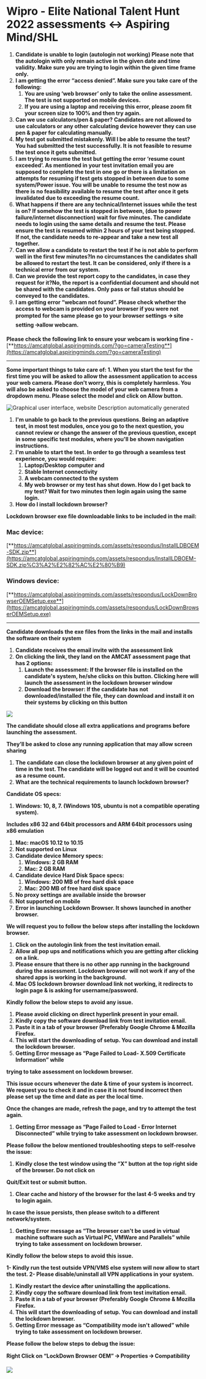 # Wipro - Elite National Talent Hunt 2022 assessments &lt;-&gt; Aspiring Mind/SHL

1. **Candidate is unable to login \(autologin not working\) Please note that the autologin with only remain active in the given date and time validity. Make sure you are trying to login within the given time frame only.** 
2. **I am getting the error “access denied”. Make sure you take care of the following:**
   1. **You are using ‘web browser’ only to take the online assessment. The test is not supported on mobile devices.**
   2. **If you are using a laptop and receiving this error, please zoom fit your screen size to 100% and then try again.** 
3. **Can we use calculators/pen & paper? Candidates are not allowed to use calculators or any other calculating device however they can use pen & paper for calculating manually.** 
4. **My test got submitted mistakenly. Will I be able to resume the test? You had submitted the test successfully. It is not feasible to resume the test once it gets submitted.** 
5. **I am trying to resume the test but getting the error ‘resume count exceeded’. As mentioned in your test invitation email you are supposed to complete the test in one go or there is a limitation on attempts for resuming if test gets stopped in between due to some system/Power issue. You will be unable to resume the test now as there is no feasibility available to resume the test after once it gets invalidated due to exceeding the resume count.** 
6. **What happens if there are any technical/Internet issues while the test is on? If somehow the test is stopped in between, \(due to power failure/internet disconnection\) wait for five minutes. The candidate needs to login using the same details and resume the test.  Please ensure the test is resumed within 2 hours of your test being stopped. If not, the candidate needs to re-appear and take a new test all together.** 
7. **Can we allow a candidate to restart the test if he is not able to perform well in the first few minutes?In no circumstances the candidates shall be allowed to restart the test. It can be considered, only if there is a technical error from our system.** 
8. **Can we provide the test report copy to the candidates, in case they request for it?No, the report is a confidential document and should not be shared with the candidates. Only pass or fail status should be conveyed to the candidates.** 
9. **I am getting error “webcam not found”. Please check whether the access to webcam is provided on your browser if you were not prompted for the same please go to your browser settings 🡪 site setting 🡪allow webcam.**

**Please check the following link to ensure your webcam is working fine -** [**https://amcatglobal.aspiringminds.com/?go=cameraTesting**](https://amcatglobal.aspiringminds.com/?go=cameraTesting)  
****

**Some important things to take care of: 1. When you start the test for the first time you will be asked to allow the assessment application to access your web camera. Please don't worry, this is completely harmless. You will also be asked to choose the model of your web camera from a dropdown menu. Please select the model and click on Allow button.**  
  


![Graphical user interface, website  Description automatically generated](https://lh4.googleusercontent.com/wwJmkDpZl7GTTamWcIbLm9a5oUE3V9BIb1TKGOahmDbMAnmP6pohIgFS12G2nLRf3ed2iRMcUzi3EuY3I4w97c1JsRZ5VOJE5bszbiO6uUaw3JkfJQiGi7R6rAzEK-nxI4aBhRxGGcWfgkEk4Q=s0)

1. **I'm unable to go back to the previous questions. Being an adaptive test, in most test modules, once you go to the next question, you cannot review or change the answer of the previous question, except in some specific test modules, where you'll be shown navigation instructions.** 
2. **I'm unable to start the test. In order to go through a seamless test experience, you would require:**
   1. **Laptop/Desktop computer and**
   2. **Stable Internet connectivity**
   3. **A webcam connected to the system**
   4. **My web browser or my test has shut down. How do I get back to my test? Wait for two minutes then login again using the same login.** 
3. **How do I install lockdown browser?**

**Lockdown browser exe file downloadable links to be included in the mail:**

### **Mac device:**

[**https://amcatglobal.aspiringminds.com/assets/respondus/InstallLDBOEM-SDK.zip**](https://amcatglobal.aspiringminds.com/assets/respondus/InstallLDBOEM-SDK.zip%C3%A2%E2%82%AC%E2%80%B9)

### **Windows device:**

[**https://amcatglobal.aspiringminds.com/assets/respondus/LockDownBrowserOEMSetup.exe**](https://amcatglobal.aspiringminds.com/assets/respondus/LockDownBrowserOEMSetup.exe)  
****

**Candidate downloads the exe files from the links in the mail and installs the software on their system**

1. **Candidate receives the email invite with the assessment link**
2. **On clicking the link, they land on the AMCAT assessment page that has 2 options:**
   1. **Launch the assessment: If the browser file is installed on the candidate's system, he/she clicks on this button. Clicking here will launch the assessment in the lockdown browser window**
   2. **Download the browser: If the candidate has not downloaded/installed the file, they can download and install it on their systems by clicking on this button**

![](https://lh6.googleusercontent.com/WO7B8Hw_R0MtCWKiuV6MlAI3OsH0YYxTT7cl1AaqlKmdiAvdoVZB1QMBqsfPONiRmpO7gH0CZQLnXDiqit9bQjLOz6bOb1EvcRyFN1m40VYOb7nMA8ZTuwTvOW9qcPDPKiLT2n61yMsm2RNo8g=s0)

**The candidate should close all extra applications and programs before launching the assessment.**

**They’ll be asked to close any running application that may allow screen sharing**

1. **The candidate can close the lockdown browser at any given point of time in the test. The candidate will be logged out and it will be counted as a resume count.**
2. **What are the technical requirements to launch lockdown browser?**

**Candidate OS specs:**

1. **Windows: 10, 8, 7. \(Windows 10S, ubuntu is not a compatible operating system\).**

**Includes x86 32 and 64bit processors and ARM 64bit processors using x86 emulation**

1. **Mac: macOS 10.12 to 10.15**
2. **Not supported on Linux**
3. **Candidate device Memory specs:**
   1. **Windows: 2 GB RAM**
   2. **Mac: 2 GB RAM**
4. **Candidate device Hard Disk Space specs:**
   1. **Windows: 200 MB of free hard disk space**
   2. **Mac: 200 MB of free hard disk space**
5. **No proxy settings are available inside the browser**
6. **Not supported on mobile**
7. **Error in launching Lockdown Browser. It shows launched in another browser.**

**We will request you to follow the below steps after installing the lockdown browser.**

1. **Click on the autologin link from the test invitation email.**
2. **Allow all pop ups and notifications which you are getting after clicking on a link.**
3. **Please ensure that there is no other app running in the background during the assessment. Lockdown browser will not work if any of the shared apps is working in the background.** 
4. **Mac OS lockdown browser download link not working, it redirects to login page & is asking for username/password.**

**Kindly follow the below steps to avoid any issue.**

1. **Please avoid clicking on direct hyperlink present in your email.**
2. **Kindly copy the software download link from test invitation email.**
3. **Paste it in a tab of your browser \(Preferably Google Chrome & Mozilla Firefox.**
4. **This will start the downloading of setup. You can download and install the lockdown browser.**
5. **Getting Error message as “Page Failed to Load- X.509 Certificate Information” while**

**trying to take assessment on lockdown browser.**  


**This issue occurs whenever the date & time of your system is incorrect. We request you to check it and in case it is not found incorrect then please set up the time and date as per the local time.**

**Once the changes are made, refresh the page, and try to attempt the test again.**

1. **Getting Error message as “Page Failed to Load - Error Internet Disconnected” while trying to take assessment on lockdown browser.**

**Please follow the below mentioned troubleshooting steps to self-resolve the issue:**

1. **Kindly close the test window using the “X” button at the top right side of the browser. Do not click on**

**Quit/Exit test or submit button.**

1. **Clear cache and history of the browser for the last 4-5 weeks and try to login again.**

**In case the issue persists, then please switch to a different network/system.**

1. **Getting Error message as “The browser can't be used in virtual machine software such as Virtual PC, VMWare and Parallels” while trying to take assessment on lockdown browser.**

**Kindly follow the below steps to avoid this issue.**

**1- Kindly run the test outside VPN/VMS else system will now allow to start the test. 2- Please disable/uninstall all VPN applications in your system.**

1. **Kindly restart the device after uninstalling the applications.**
2. **Kindly copy the software download link from test invitation email.**
3. **Paste it in a tab of your browser \(Preferably Google Chrome & Mozilla Firefox.**
4. **This will start the downloading of setup. You can download and install the lockdown browser.**
5. **Getting Error message as “Compatibility mode isn't allowed” while trying to take assessment on lockdown browser.**

**Please follow the below steps to debug the issue:**

**Right Click on “LockDown Browser OEM” 🡪 Properties 🡪 Compatibility**  
  
  
![](https://lh6.googleusercontent.com/1X1HodZ39JmMdQ64GaX2-f6yz_n4s7l-yQ6SSjxK12BwWjW_U2jwfQ6M9SclknpH0q7JNLaiqTlUzUFZTs6DxMZDNOib7fNpo-GR3EjI3VLVcIG5nvoTRF65BVyh5wpkjJUdOXcQB1a04y7JTQ=s0)

